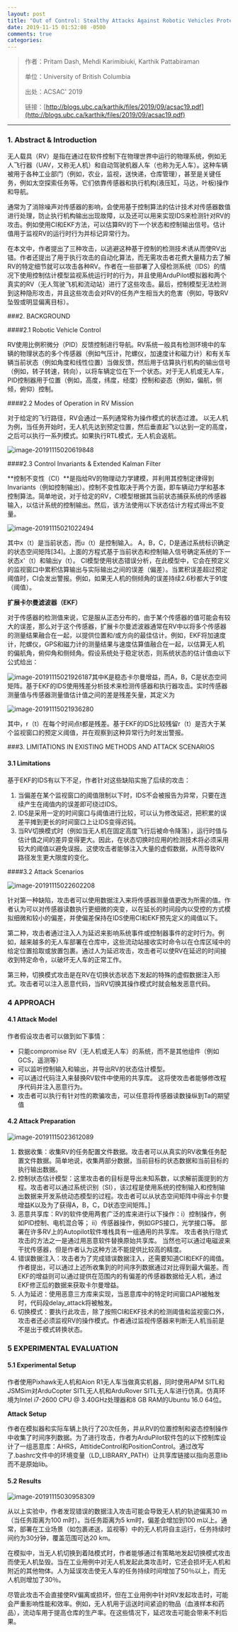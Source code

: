 ```yaml
---
layout: post
title: "Out of Control: Stealthy Attacks Against Robotic Vehicles Protected by Control-based Techniques"
date: 2019-11-15 01:52:08 -0500
comments: true
categories: 
---
```

> 作者：Pritam Dash, Mehdi Karimibiuki, Karthik Pattabiraman
>
> 单位：University of British Columbia
>
> 出处：ACSAC' 2019
>
> 链接：[http://blogs.ubc.ca/karthik/files/2019/09/acsac19.pdf](http://blogs.ubc.ca/karthik/files/2019/09/acsac19.pdf)

<hr/>

### 1. Abstract & Introduction

无人载具（RV）是指在通过在软件控制下在物理世界中运行的物理系统，例如无人飞行器（UAV，又称无人机）和自动驾驶机器人车（也称为无人车）。这种车辆被用于各种工业部门（例如，农业，监视，送快递，仓库管理），甚至是关键任务，例如太空探索任务等。它们依靠传感器和执行机构(液压缸，马达，叶板)操作和导航。

通常为了消除噪声对传感器的影响，会使用基于控制算法的估计技术对传感器数值进行处理，防止执行机构输出出现故障，以及还可以用来实现IDS来检测针对RV的攻击。例如使用CI和EKF方法，可以估算RV的下一个状态和控制输出信号。估计值用于监视RV的运行时行为并标记异常行为。

在本文中，作者提出了三种攻击，以逃避这种基于控制的检测技术诱从而使RV出错。作者还提出了用于执行攻击的自动化算法，而无需攻击者花费大量精力去了解RV的特定细节就可以攻击各种RV。作者在一些部署了入侵检测系统（IDS）的情况下使用控制估计模型监视系统运行时的行为，并且使用ArduPilot模拟器和两个真实的RV（无人驾驶飞机和流动站）进行了这些攻击。最后，控制模型无法检测到这种隐形攻击，并且这些攻击会对RV的任务产生相当大的危害（例如，导致RV坠毁或明显偏离目标）。

<!--more-->

###2. BACKGROUND

####2.1 Robotic Vehicle Control

RV使用比例积微分（PID）反馈控制进行导航。RV系统一般具有检测环境中的车辆的物理状态的多个传感器（例如气压计，陀螺仪，加速度计和磁力计）和有关车辆当前状态（例如角度和线性位置）当做反馈，然后用于估算执行机构的输出信号（例如，转子转速，转向），以将车辆定位在下一个状态。对于无人机或无人车，PID控制器用于位置（例如，高度，纬度，经度）控制和姿态（例如，偏航，侧倾，俯仰）控制。

####2.2 Modes of Operation in RV Mission

对于给定的飞行路径，RV会通过一系列通常称为操作模式的状态过渡。 以无人机为例，当任务开始时，无人机先达到预定位置，然后垂直起飞以达到一定的高度，之后可以执行一系列模式。如果执行RTL模式，无人机会返航。 

![image-20191115020619848](/images/2019-11-15/image-20191115020619848.png)

####2.3 Control Invariants & Extended Kalman Filter

**控制不变性（CI）**是指给RV的物理动力学建模，并利用其控制定律得到Invariants（例如控制输出）。控制不变性取决于两个方面，即车辆动力学和基本控制算法。简单地说，对于给定的RV，CI模型根据其当前状态捕获系统的传感器输入，以估计系统的控制输出。然后，该方法使用以下状态估计方程式得出不变量。 

![image-20191115021022494](/images/2019-11-15/image-20191115021022494.png)

其中x（t）是当前状态，而u（t）是控制输入。 A，B，C，D是通过系统标识确定的状态空间矩阵[34]。上面的方程式基于当前状态和控制输入信号确定系统的下一状态x'（t）和输出y（t）。 CI模型使用状态错误分析，在此模型中，它会在预定义的监视窗口中累积估算输出与实际输出之间的误差（偏差）。当累积误差超过预定阈值时，CI会发出警报。例如，如果无人机的侧倾角的误差持续2.6秒都大于91度（阈值）。

**扩展卡尔曼滤波器（EKF）**

对于传感器的检测值来说，它是服从正态分布的，由于某个传感器的值可能会有较大的误差，那么对于这个传感器，扩展卡尔曼滤波器通常在RV中以将多个传感器的测量结果融合在一起，以提供位置和/或方向的最佳估计。例如，EKF将加速度计，陀螺仪，GPS和磁力计的测量结果与速度估算值融合在一起，以估算无人机的偏航角，俯仰角和侧倾角。假设系统处于稳定状态，则系统状态的估计值由以下公式给出：

![image-20191115021926187](/images/2019-11-15/image-20191115021926187.png)其中K是稳态卡尔曼增益，而A，B，C是状态空间矩阵。基于EKF的IDS使用残差分析技术来检测传感器和执行器攻击。实时传感器测量值与传感器测量值估计值之间的差是残差矢量，其定义为

![image-20191115021936280](/images/2019-11-15/image-20191115021936280.png)

其中，r（t）在每个时间点t都是残差。基于EKF的IDS比较残留r（t）是否大于某个监视窗口的预定义阈值，并在观察到这种异常行为时发出警报。

###3. LIMITATIONS IN EXISTING METHODS AND ATTACK SCENARIOS

#### 3.1 Limitations

基于EKF的IDS有以下不足，作者针对这些缺陷实施了后续的攻击：

1. 当偏差在某个监视窗口的阈值限制以下时，IDS不会被报告为异常，只要在连续产生在阈值内的误差即可绕过IDS。
2. IDS是采用一定的时间窗口与阈值进行比较，可以认为修改延迟，把积累的误差平摊到更长的时间窗口上让IDS变得迟钝。
3. 当RV切换模式时（例如当无人机在固定高度飞行后被命令降落），运行时值与估计值之间的差异变得更大。因此，在状态切换时应用的检测技术将必须采用较大的阈值以避免误报。这使攻击者能够注入大量的虚假数据，从而导致RV路径发生更大限度的变化。

####3.2 Attack Scenarios

![image-20191115022602208](/images/2019-11-15/image-20191115022602208.png)

针对第一种缺陷，攻击者可以使用数据注入来将传感器测量值更改为所需的值。作者认为可以对传感器读数执行更细微的突变，以在延长的时间段内以受控的方式模拟细微和较小的偏差，并使偏差保持在IDS使用CI和EKF预先定义的阈值以下。

第二种，攻击者通过注入人为延迟来影响系统事件或控制器事件的定时行为。例如，越来越多的无人车部署在仓库中，这些流动站接收实时命令以在仓库区域中的给定位置拾取或放置包裹。通过人为延迟攻击，攻击者可以使RV在延迟的时间接收到特定命令，以破坏无人车的正常工作。

第三种，切换模式攻击是在RV在切换状态状态下发起的特殊的虚假数据注入形式。攻击者可以注入恶意代码，当RV切换其操作模式时就会触发恶意代码。



### 4 APPROACH

#### 4.1 Attack Model

作者假设攻击者可以做到如下事情：

- 只能compromise RV（无人机或无人车）的系统，而不是其他组件（例如GCS，遥测等） 
- 可以监听控制输入和输出，并导出RV的状态估计模型。 
- 可以通过代码注入来替换RV软件中使用的共享库。 这将使攻击者能够修改程序代码并注入恶意行为。 
- 攻击者可以执行有针对性的欺骗攻击，可以任意将传感器读数操纵到Ta的期望值

#### 4.2 Attack Preparation

![image-20191115023612089](/images/2019-11-15/image-20191115023612089.png)

1. 数据收集：收集RV的任务配置文件数据。攻击者可以从真实的RV收集任务配置文件数据。简单地说，收集两部分数据，当前目标的状态数据和当前目标的执行输出数据。
2. 控制状态估计模型：这里攻击者的目标是导出未知系数，以求解前面提到的方程。攻击者可以通过系统识别（SI），该过程是使用系统的控制输入和控制输出数据来开发系统动态模型的过程。攻击者可以从状态空间矩阵中得出卡尔曼增益K以及为了获得A，B，C，D状态空间矩阵。]
3. 恶意共享库：RV的软件使用两套广泛的库来进行以下操作：i）控制操作，例如PID控制、电机混合等； ii）传感器操作，例如GPS接口，光学接口等。 部署在许多RV上的Autopilot软件堆栈具有一组通用的共享库。 攻击者执行隐式攻击的方法之一是通过用恶意软件替换原始共享库。 当然也可以通过电磁波来干扰传感器，但是作者认为这种方法不能提供比较高的精度。
4. 错误数据注入：攻击者为了完成错误数据注入，还需要知道CI和EKF的阈值。作者提出，可以通过上述所收集到的时间序列数据通过对比得到最大偏差。而EKF的增益则可以通过提供在范围内的有偏差的传感器数据给无人机，通过EKF修正后的数据来获取卡尔曼增益。
5. 人为延迟：使用恶意三方库来实现，当恶意库中的特定时间窗口API被触发时，代码段delay_attack将被触发。
6. 切换模式：要执行此攻击，除了按照CI和EKF技术的检测阈值和监视窗口外，攻击者还必须监视RV的操作模式。作者通过监视传感器来判断无人机当前是不是出于模式转换状态。

### 5 EXPERIMENTAL EVALUATION

#### 5.1 Experimental Setup

作者使用Pixhawk无人机和Aion R1无人车当做真实机器，同时使用APM SITL和JSMSim对ArduCopter SITL无人机和ArduRover SITL无人车进行仿真。仿真环境为Intel i7-2600 CPU @ 3.40GHz处理器和8 GB RAM的Ubuntu 16.0 64位。

**Attack Setup**

作者在模拟器和实际车辆上执行了20次任务，并从RV的位置控制和姿态控制操作中收集了时间序列数据。为了进行攻击，作者为ArduPilot软件包的以下控制库设计了一组恶意库：AHRS，AttitideControl和PositionControl。通过改写了.bashrc文件中的环境变量（LD_LIBRARY_PATH）让共享库链接以指向恶意lib而不是原始lib。

#### 5.2 Results

![image-20191115030958309](/images/2019-11-15/image-20191115030958309.png)

从以上实验中，作者发现错误的数据注入攻击可能会导致无人机的轨迹偏离30 m（当任务距离为100 m时）。当任务距离为5 km时，偏差会增加到100 m以上。通常，部署在工业场景（如包裹递送，监视等）中的无人机将自主运行，任务持续时间约为30分钟，覆盖范围可达20 km。

在模拟中，当无人机切换到着陆模式时，作者能够通过有策略地发起切换模式攻击而使无人机坠毁。当在工业用例中对无人机发起此类攻击时，它还会损坏无人机和附近的其他物体。人为延误攻击使无人车的任务持续时间增加了50％以上，而无人机则增加了30％。

尽管此攻击不会直接使RV偏离或损坏，但在工业用例中针对RV发起攻击时，可能会严重影响性能和效率。例如，无人机用于运送时间紧迫的物品（血液样本和药品），流动车用于提高仓库的生产率。在这些情况下，延迟攻击可能会带来不利后果。
